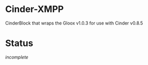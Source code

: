 Cinder-XMPP
===========

CinderBlock that wraps the Gloox v1.0.3 for use with Cinder v0.8.5

Status
===========
*incomplete*